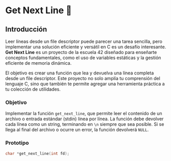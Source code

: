 # **Get Next Line** 📄

## **Introducción**

Leer líneas desde un file descriptor puede parecer una tarea sencilla, pero implementar una solución eficiente y versátil en C es un desafío interesante. **Get Next Line** es un proyecto de la escuela 42 diseñado para enseñarte conceptos fundamentales, como el uso de variables estáticas y la gestión eficiente de memoria dinámica.

El objetivo es crear una función que lea y devuelva una línea completa desde un file descriptor. Este proyecto no solo amplía tu comprensión del lenguaje C, sino que también te permite agregar una herramienta práctica a tu colección de utilidades.

### **Objetivo**

Implementar la función `get_next_line`, que permite leer el contenido de un archivo o entrada estándar (stdin) línea por línea. La función debe devolver cada línea como un string, terminando en `\n` siempre que sea posible. Si se llega al final del archivo o ocurre un error, la función devolverá `NULL`.

### **Prototipo**
```c
char *get_next_line(int fd);
